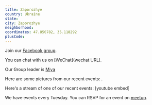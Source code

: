 ```yaml
---
title: Zaporozhye
country: Ukraine
state: 
city: Zaporozhye
neighborhood: 
coordinates: 47.850782, 35.118292
plusCode:
---
```

Join our [Facebook group](https://www.facebook.com/groups/free.code.camp.zaporozhye).

You can chat with us on [WeChat](wechat URL).

Our Group leader is [Miya](freecodecamp.org/miya)

Here are some pictures from our recent events:
![]().

Here's a stream of one of our recent events:
[youtube embed]

We have events every Tuesday. You can RSVP for an event on [meetup](meetupurl).

